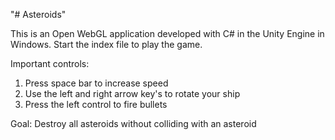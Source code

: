 "# Asteroids" 

This is an Open WebGL application developed with C# in the Unity Engine in Windows.
Start the index file to play the game.

Important controls:
1) Press space bar to increase speed
2) Use the left and right arrow key's to rotate your ship
3) Press the left control to fire bullets 


Goal:
Destroy all asteroids without colliding with an asteroid

